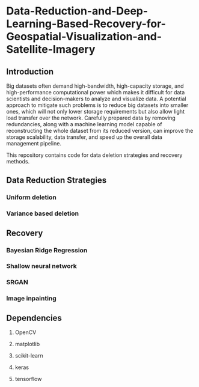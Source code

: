 # Data-Reduction-and-Deep-Learning-Based-Recovery-for-Geospatial-Visualization-and-Satellite-Imagery
## Introduction

Big datasets often demand high-bandwidth, high-capacity storage, and high-performance computational power which makes it difficult for data scientists and decision-makers to analyze and visualize data. A potential approach to mitigate such problems is to reduce big datasets into smaller ones, which will not only lower storage requirements but also allow light load transfer over the network. Carefully prepared data by removing redundancies, along with a machine learning model capable of reconstructing the whole dataset from its reduced version, can improve the storage scalability, data transfer, and speed up the overall data management pipeline.

This repository contains code for data deletion strategies and recovery methods.

## Data Reduction Strategies
### Uniform deletion
### Variance based deletion

## Recovery
### Bayesian Ridge Regression
### Shallow neural network
### SRGAN
### Image inpainting


## Dependencies
1. OpenCV

2. matplotlib

3. scikit-learn

4. keras

5. tensorflow
